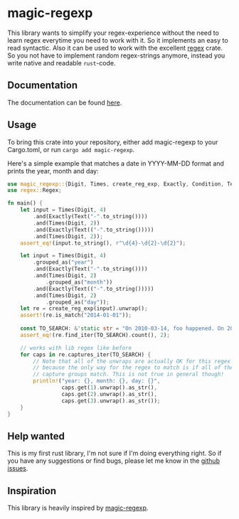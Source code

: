 # magic-regexp

This library wants to simplify your regex-experience without the need to learn regex everytime you need to work with it. So it implements an easy to read syntactic. Also it can be used to work with the excellent [regex](https://crates.io/crates/regex) crate. So you not have to implement random regex-strings anymore, instead you write native and readable `rust`-code.

## Documentation

The documentation can be found [here](https://heiss.github.io/magic-regexp/magic_regexp/index.html).

## Usage

To bring this crate into your repository, either add magic-regexp to your Cargo.toml, or run `cargo add magic-regexp`.

Here's a simple example that matches a date in YYYY-MM-DD format and prints the year, month and day:

```rust
use magic_regexp::{Digit, Times, create_reg_exp, Exactly, Condition, Text};
use regex::Regex;

fn main() {
    let input = Times(Digit, 4)
        .and(Exactly(Text("-".to_string())))
        .and(Times(Digit, 2))
        .and(Exactly(Text(("-".to_string()))))
        .and(Times(Digit, 2));
    assert_eq!(input.to_string(), r"\d{4}-\d{2}-\d{2}");

    let input = Times(Digit, 4)
        .grouped_as("year")
        .and(Exactly(Text("-".to_string())))
        .and(Times(Digit, 2)
            .grouped_as("month"))
        .and(Exactly(Text(("-".to_string()))))
        .and(Times(Digit, 2)
            .grouped_as("day"));
    let re = create_reg_exp(input).unwrap();
    assert!(re.is_match("2014-01-01"));
    
    const TO_SEARCH: &'static str = "On 2010-03-14, foo happened. On 2014-10-14, bar happened.";
    assert_eq!(re.find_iter(TO_SEARCH).count(), 2);

    // works with lib regex like before
    for caps in re.captures_iter(TO_SEARCH) {
        // Note that all of the unwraps are actually OK for this regex
        // because the only way for the regex to match is if all of the
        // capture groups match. This is not true in general though!
        println!("year: {}, month: {}, day: {}",
                 caps.get(1).unwrap().as_str(),
                 caps.get(2).unwrap().as_str(),
                 caps.get(3).unwrap().as_str());
    }
}
```

## Help wanted

This is my first rust library, I'm not sure if I'm doing everything right. So if you have any suggestions or find bugs, please let me know in the [github issues](https://github.com/Heiss/magic-regexp/issues).

## Inspiration

This library is heavily inspired by [magic-regexp](https://github.com/danielroe/magic-regexp).
